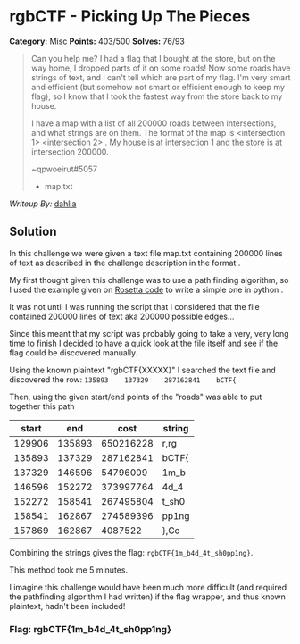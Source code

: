 # rgbCTF - Picking Up The Pieces

**Category:** Misc
**Points:** 403/500
**Solves:** 76/93

> Can you help me? I had a flag that I bought at the store, but on the way home, I dropped parts of it on some roads! Now some roads have strings of text, and I can't tell which are part of my flag. I'm very smart and efficient (but somehow not smart or efficient enough to keep my flag), so I know that I took the fastest way from the store back to my house.
>
> I have a map with a list of all 200000 roads between intersections, and what strings are on them. The format of the map is <intersection 1> <intersection 2> <distance> <string on the road>. My house is at intersection 1 and the store is at intersection 200000.
>
> ~qpwoeirut#5057
>
> - map.txt


*Writeup By:* [dahlia](https://github.com/orangeblossomest)

## Solution

In this challenge we were given a text file map.txt containing 200000 lines of text as described in the challenge description in the format <start node> <end node> <cost> <flag value>.

My first thought given this challenge was to use a path finding algorithm, so I used the example given on [Rosetta code](https://rosettacode.org/wiki/Dijkstra%27s_algorithm#Python) to write a simple one in python .

It was not until I was running the script that I considered that the file contained 200000 lines of text aka 200000 possible edges...

Since this meant that my script was probably going to take a very, very long time to finish I decided to have a quick look at the file itself and see if the flag could be discovered manually.

Using the known plaintext "rgbCTF{XXXXX}" I searched the text file and discovered the row: `135893    137329    287162841    bCTF{`

Then, using the given start/end points of the "roads" was able to put together this path

 start|  end |   cost  | string
------|------|---------|-----
129906|135893|650216228|r,rg
135893|137329|287162841|bCTF{
137329|146596|54796009|1m_b
146596|152272|373997764|4d_4
152272|158541|267495804|t_sh0
158541|162867|274589396|pp1ng
157869|162867|4087522|},Co

Combining the strings gives the flag: `rgbCTF{1m_b4d_4t_sh0pp1ng}`. 

This method took me 5 minutes.

I imagine this challenge would have been much more difficult (and required the pathfinding algorithm I had written) if the flag wrapper, and thus known plaintext, hadn't been included!

### Flag: rgbCTF{1m_b4d_4t_sh0pp1ng}





